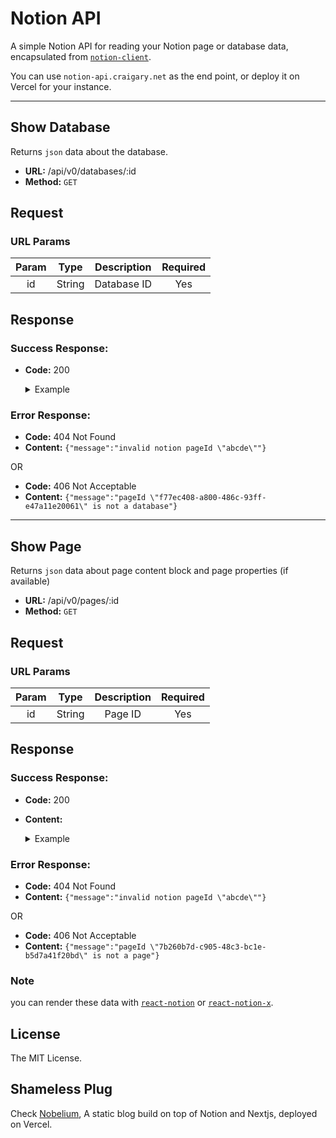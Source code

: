 # Notion API

A simple Notion API for reading your Notion page or database data, encapsulated from [`notion-client`](https://github.com/NotionX/react-notion-x/tree/master/packages/notion-client).

You can use `notion-api.craigary.net` as the end point, or deploy it on Vercel for your instance.

---

## Show Database

Returns `json` data about the database.

- **URL:** /api/v0/databases/:id
- **Method:** `GET`

## Request

### URL Params

| Param |  Type  | Description | Required |
| :---: | :----: | :---------: | :------: |
|  id   | String | Database ID |   Yes    |

## Response

### Success Response:

- **Code:** 200

  <details>
    <summary>Example</summary>

  ```json
  {
    "type": "database",
    "id": "7b260b7d-c905-48c3-bc1e-b5d7a41f20bd",
    "title": "Overexposed",
    "metadata": {
      "locked": false,
      "created_time": 1619099348726,
      "last_edited_time": 1619256540000
    },
    "data": [
      {
        "id": "5b2f0b64-3357-480a-97a9-7c7f57eee028",
        "Type": ["Podcast"],
        "Publisher": ["Bon Appetit"],
        "Publishing/Release Date": {
          "time_zone": "Asia/Shanghai",
          "start_date": "2021-04-24",
          "start_time": "00:00"
        },
        "Status": ["Ready to Start"],
        "Name": "Bon Appétit Foodcast"
      },
      {
        "id": "d897338a-1f3e-4a52-b757-253c51a4d182",
        "Type": ["Article"],
        "Publisher": ["NYT"],
        "Summary": "Some think chief ethics officers could help technology companies navigate political and social questions.",
        "Publishing/Release Date": {
          "start_date": "2018-10-21"
        },
        "Link": "https://www.nytimes.com/2018/10/21/opinion/who-will-teach-silicon-valley-to-be-ethical.html",
        "Status": ["Ready to Start"],
        "Author": ["Kara Swisher"],
        "Name": "Who Will Teach Silicon Valley to Be Ethical? "
      }
    ]
  }
  ```

  </details>

### Error Response:

- **Code:** 404 Not Found
- **Content:** `{"message":"invalid notion pageId \"abcde\""}`

OR

- **Code:** 406 Not Acceptable
- **Content:** `{"message":"pageId \"f77ec408-a800-486c-93ff-e47a11e20061\" is not a database"}`

---

## Show Page

Returns `json` data about page content block and page properties (if available)

- **URL:** /api/v0/pages/:id
- **Method:** `GET`

## Request

### URL Params

| Param |  Type  | Description | Required |
| :---: | :----: | :---------: | :------: |
|  id   | String |   Page ID   |   Yes    |

## Response

### Success Response:

- **Code:** 200
- **Content:**

  <details>
    <summary>Example</summary>

  ```json
  {
    "type": "page",
    "id": "9ad2db2f-bcb2-4af3-897f-187882d6404d",
    "title": "General Magic the Movie",
    "metadata": {
      "page_full_width": true,
      "page_font": "serif",
      "page_small_text": true,
      "created_time": 1619099348726,
      "last_edited_time": 1619259240000
    },
    "block": {
      "9ad2db2f-bcb2-4af3-897f-187882d6404d": {},
      "7b260b7d-c905-48c3-bc1e-b5d7a41f20bd": {},
      "fec1f7c7-a5d7-4f1e-bbd1-729dc47e5abd": {},
      "bca317b2-578e-4db2-9a57-fb6bd4ee0a21": {},
      "ae05ee3f-9e5e-4c21-a8a9-6c6120e1d3bc": {},
      "57e8e79a-c801-4d7f-a58f-db9b4d1ea306": {},
    "properties": {
      "Score /5": [
        "⭐️⭐️⭐️⭐️⭐️"
      ],
      "Type": [
        "Film"
      ],
      "Publisher": [
        "Indie"
      ],
      "Publishing/Release Date": {
        "start_date": "2021-04-16"
      },
      "Link": "https://www.generalmagicthemovie.com/",
      "Status": [
        "Finished"
      ],
      "Name": "General Magic the Movie"
    }
  }
  ```

  </details>

### Error Response:

- **Code:** 404 Not Found
- **Content:** `{"message":"invalid notion pageId \"abcde\""}`

OR

- **Code:** 406 Not Acceptable
- **Content:** `{"message":"pageId \"7b260b7d-c905-48c3-bc1e-b5d7a41f20bd\" is not a page"}`

### Note

you can render these data with [`react-notion`](https://github.com/splitbee/react-notion) or [`react-notion-x`](https://github.com/NotionX/react-notion-x).

## License

The MIT License.

## Shameless Plug

Check [Nobelium](https://github.com/craigary/nobelium), A static blog build on top of Notion and Nextjs, deployed on Vercel.
